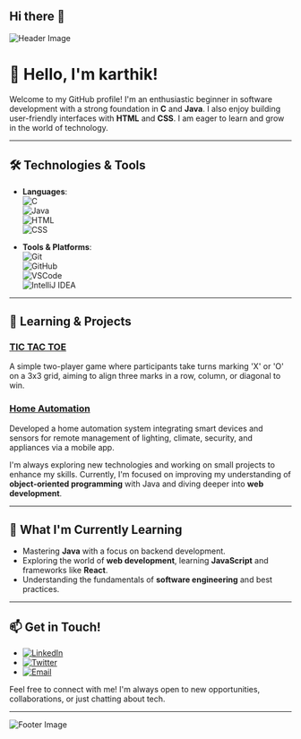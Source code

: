## Hi there 👋
<!-- Header Image -->
![Header Image](https://res.cloudinary.com/practicaldev/image/fetch/s--xG1gcsyJ--/c_imagga_scale,f_auto,fl_progressive,h_420,q_auto,w_1000/https://thepracticaldev.s3.amazonaws.com/i/h68x0up43hmknl5tjcww.jpg)

# 👋 Hello, I'm karthik!

Welcome to my GitHub profile! I'm an enthusiastic beginner in software development with a strong foundation in **C** and **Java**. I also enjoy building user-friendly interfaces with **HTML** and **CSS**. I am eager to learn and grow in the world of technology.

---

## 🛠️ Technologies & Tools

- **Languages**:  
  ![C](https://img.shields.io/badge/-C-A8B9CC?style=flat&logo=c&logoColor=white)  
  ![Java](https://img.shields.io/badge/-Java-007396?style=flat&logo=java&logoColor=white)  
  ![HTML](https://img.shields.io/badge/-HTML5-E34F26?style=flat&logo=html5&logoColor=white)  
  ![CSS](https://img.shields.io/badge/-CSS3-1572B6?style=flat&logo=css3&logoColor=white)

- **Tools & Platforms**:  
  ![Git](https://img.shields.io/badge/-Git-F05032?style=flat&logo=git&logoColor=white)  
  ![GitHub](https://img.shields.io/badge/-GitHub-181717?style=flat&logo=github&logoColor=white)  
  ![VSCode](https://img.shields.io/badge/-Visual_Studio_Code-007ACC?style=flat&logo=visual-studio-code&logoColor=white)  
  ![IntelliJ IDEA](https://img.shields.io/badge/-IntelliJ_IDEA-000000?style=flat&logo=intellij-idea&logoColor=white)

---

## 🌱 Learning & Projects

### [TIC TAC TOE](https://github.com/your-username/project-1)
A simple two-player game where participants take turns marking 'X' or 'O' on a 3x3 grid, aiming to align three marks in a row, column, or diagonal to win.

### [Home Automation](https://github.com/your-username/project-2)
Developed a home automation system integrating smart devices and sensors for remote management of lighting, climate, security, and appliances via a mobile app.

I'm always exploring new technologies and working on small projects to enhance my skills. Currently, I'm focused on improving my understanding of **object-oriented programming** with Java and diving deeper into **web development**.

---

## 🚀 What I'm Currently Learning

- Mastering **Java** with a focus on backend development.
- Exploring the world of **web development**, learning **JavaScript** and frameworks like **React**.
- Understanding the fundamentals of **software engineering** and best practices.

---

## 📫 Get in Touch!

- [![LinkedIn](https://img.shields.io/badge/-LinkedIn-0A66C2?style=flat&logo=linkedin&logoColor=white)](https://www.linkedin.com/in/your-linkedin/)
- [![Twitter](https://img.shields.io/badge/-Twitter-1DA1F2?style=flat&logo=twitter&logoColor=white)](https://twitter.com/your-twitter/)
- [![Email](https://img.shields.io/badge/-Email-D14836?style=flat&logo=gmail&logoColor=white)](mailto:your-email@gmail.com)

Feel free to connect with me! I'm always open to new opportunities, collaborations, or just chatting about tech.

---

<!-- Footer Image -->
![Footer Image](https://thumbs.dreamstime.com/b/thank-you-message-person-using-laptop-computer-thank-you-message-person-using-laptop-computer-165172636.jpg)
